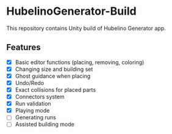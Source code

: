 # HubelinoGenerator-Build
This repository contains Unity build of Hubelino Generator app.
## Features
- [x] Basic editor functions (placing, removing, coloring)
- [x] Changing size and building set 
- [x] Ghost guidance when placing
- [x] Undo/Redo
- [x] Exact collisions for placed parts
- [x] Connectors system
- [x] Run validation
- [x] Playing mode
- [ ] Generating runs
- [ ] Assisted building mode
